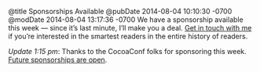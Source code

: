 @title Sponsorships Available
@pubDate 2014-08-04 10:10:30 -0700
@modDate 2014-08-04 13:17:36 -0700
We have a sponsorship available this week — since it’s last minute, I’ll make you a deal. <a href="mailto:sponsors@ranchero.com?subject=Sponsorship">Get in touch with me</a> if you’re interested in the smartest readers in the entire history of readers.

<i>Update 1:15 pm</i>: Thanks to the CocoaConf folks for sponsoring this week. <a href="http://inessential.com/sponsors">Future sponsorships are open</a>.
